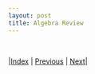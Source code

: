 ```yaml
---
layout: post
title: Algebra Review
---
```




<br/>

|[Index](../../) | [Previous](../introduction) | [Next](../applications)|
